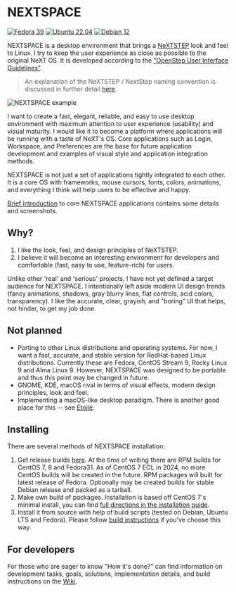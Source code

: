 # NEXTSPACE

[![Fedora 39](https://github.com/trunkmaster/nextspace/actions/workflows/fedora-39.yml/badge.svg)](https://github.com/trunkmaster/nextspace/actions/workflows/fedora-39.yml) [![Ubuntu 22.04](https://github.com/trunkmaster/nextspace/actions/workflows/sources_ubuntu.yml/badge.svg)](https://github.com/trunkmaster/nextspace/actions/workflows/sources_ubuntu.yml) [![Debian 12](https://github.com/trunkmaster/nextspace/actions/workflows/sources_debian.yml/badge.svg)](https://github.com/trunkmaster/nextspace/actions/workflows/sources_debian.yml)

NEXTSPACE is a desktop environment that brings a [NeXTSTEP](https://en.wikipedia.org/wiki/NeXTSTEP) look and feel to Linux. I try to keep the user experience as close as possible to the original NeXT OS. It is developed according to the ["OpenStep User Interface Guidelines"](http://www.gnustep.org/resources/documentation/OpenStepUserInterfaceGuidelines.pdf).

> An explanation of the NeXTSTEP / NextStep naming convention is discussed in further detail [here](Documentation/OpenStep%20Confusion.md).

![NEXTSPACE example](Documentation/NEXTSPACE_Screenshot.png)

I want to create a fast, elegant, reliable, and easy to use desktop environment with maximum attention to user experience (usability) and visual maturity. I would like it to become a platform where applications will be running with a taste of NeXT's OS. Core applications such as Login, Workspace, and Preferences are the base for future application development and examples of visual style and application integration methods.

NEXTSPACE is not just a set of applications tightly integrated to each other. It is a core OS with frameworks, mouse cursors, fonts, colors, animations, and everything I think will help users to be effective and happy.

[Brief introduction](Applications.md) to core NEXTSPACE applications contains some details and screenshots.

## Why?
1. I like the look, feel, and design principles of NeXTSTEP.
2. I believe it will become an interesting environment for developers and comfortable (fast, easy to use, feature-rich) for users.

Unlike other 'real' and 'serious' projects, I have not yet defined a target audience for NEXTSPACE. I intentionally left aside modern UI design trends (fancy animations, shadows, gray blurry lines, flat controls, acid colors, transparency). I like the accurate, clear, grayish, and "boring" UI that helps, not hinder, to get my job done.

## Not planned
* Porting to other Linux distributions and operating systems. For now, I want a fast, accurate, and stable version for RedHat-based Linux distributions. Currently these are Fedora, CentOS Stream 9, Rocky Linux 9 and Alma Linux 9. However, NEXTSPACE was designed to be portable and thus this point may be changed in future.
* GNOME, KDE, macOS rival in terms of visual effects, modern design principles, look and feel.
* Implementing a macOS-like desktop paradigm. There is another good place for this -- see [Étoilé](http://etoileos.com).

## Installing
There are several methods of NEXTSPACE installation:
1. Get release builds [here](https://github.com/trunkmaster/nextspace/releases). At the time of writing there are RPM builds for CentOS 7, 8 and Fedora31. As of CentOS 7 EOL in 2024, no more CentOS builds will be created in the future. RPM packages will built for latest release of Fedora. Optionally may be created builds for stable Debian release and packed as a tarball.
2. Make own build of packages. Installation is based off CentOS 7's minimal install, you can find [full directions in the installation guide](https://github.com/trunkmaster/nextspace/wiki/Install-Guide).
3. Install it from source with help of build scripts (tested on Debian, Ubuntu LTS and Fedora). Please follow [build instructions](https://github.com/trunkmaster/nextspace/blob/master/Packaging/Sources/README.md) if you've choose this way.

## For developers
For those who are eager to know "How it's done?" can find information on development tasks, goals, solutions, implementation details, and build instructions on the [Wiki](https://github.com/trunkmaster/nextspace/wiki).
